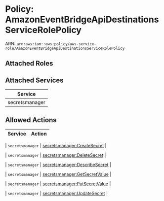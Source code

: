 # Policy: AmazonEventBridgeApiDestinationsServiceRolePolicy

ARN: `arn:aws:iam::aws:policy/aws-service-role/AmazonEventBridgeApiDestinationsServiceRolePolicy`

## Attached Roles

## Attached Services

| Service |
|---------|
| secretsmanager |

## Allowed Actions

| Service | Action |
|:-------:|--------|

| `secretsmanager` | [secretsmanager:CreateSecret](../actions.md#secretsmanager:createsecret) |

| `secretsmanager` | [secretsmanager:DeleteSecret](../actions.md#secretsmanager:deletesecret) |

| `secretsmanager` | [secretsmanager:DescribeSecret](../actions.md#secretsmanager:describesecret) |

| `secretsmanager` | [secretsmanager:GetSecretValue](../actions.md#secretsmanager:getsecretvalue) |

| `secretsmanager` | [secretsmanager:PutSecretValue](../actions.md#secretsmanager:putsecretvalue) |

| `secretsmanager` | [secretsmanager:UpdateSecret](../actions.md#secretsmanager:updatesecret) |
